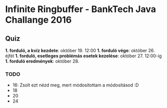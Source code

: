 # Infinite Ringbuffer - BankTech Java Challange 2016

## Quiz

**1. forduló, a kvíz kezdete**: október 19. 12:00
**1. forduló vége**: október 26. éjfél
**1. forduló, esetleges problémás esetek kezelése**: október 27. 12:00-ig
**1. forduló eredmények**: október 28.

### TODO

- 16: Zsolt ezt nézd meg, mert módosítottam a módosításod :D
- 18
- 20
- 24
